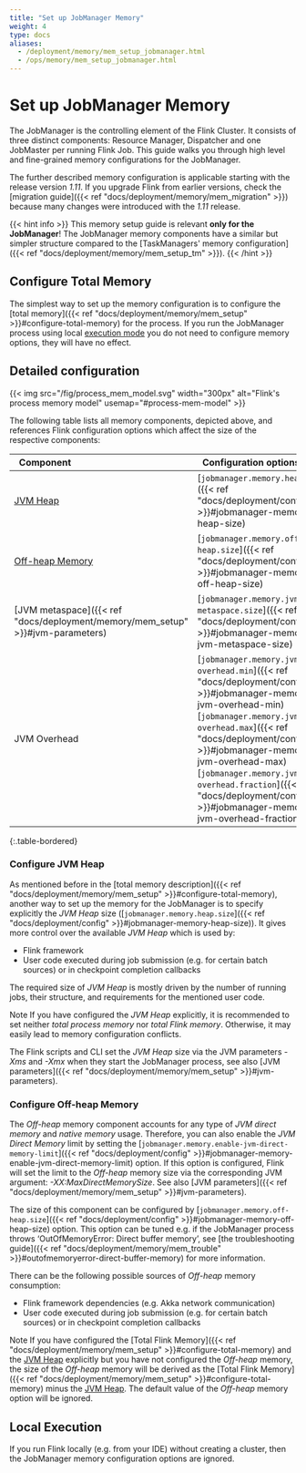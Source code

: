 ```yaml
---
title: "Set up JobManager Memory"
weight: 4
type: docs
aliases:
  - /deployment/memory/mem_setup_jobmanager.html
  - /ops/memory/mem_setup_jobmanager.html
---
```

<!--
Licensed to the Apache Software Foundation (ASF) under one
or more contributor license agreements.  See the NOTICE file
distributed with this work for additional information
regarding copyright ownership.  The ASF licenses this file
to you under the Apache License, Version 2.0 (the
"License"); you may not use this file except in compliance
with the License.  You may obtain a copy of the License at

  http://www.apache.org/licenses/LICENSE-2.0

Unless required by applicable law or agreed to in writing,
software distributed under the License is distributed on an
"AS IS" BASIS, WITHOUT WARRANTIES OR CONDITIONS OF ANY
KIND, either express or implied.  See the License for the
specific language governing permissions and limitations
under the License.
-->

# Set up JobManager Memory

The JobManager is the controlling element of the Flink Cluster. 
It consists of three distinct components: Resource Manager, Dispatcher and one JobMaster per running Flink Job.
This guide walks you through high level and fine-grained memory configurations for the JobManager.

The further described memory configuration is applicable starting with the release version *1.11*. If you upgrade Flink
from earlier versions, check the [migration guide]({{< ref "docs/deployment/memory/mem_migration" >}}) because many changes were introduced with the *1.11* release.

{{< hint info >}}
This memory setup guide is relevant <strong>only for the JobManager</strong>!
The JobManager memory components have a similar but simpler structure compared to the [TaskManagers' memory configuration]({{< ref "docs/deployment/memory/mem_setup_tm" >}}).
{{< /hint >}}

## Configure Total Memory

The simplest way to set up the memory configuration is to configure the [total memory]({{< ref "docs/deployment/memory/mem_setup" >}}#configure-total-memory) for the process.
If you run the JobManager process using local [execution mode](#local-execution) you do not need to configure memory options, they will have no effect.

## Detailed configuration

{{< img src="/fig/process_mem_model.svg" width="300px" alt="Flink's process memory model" usemap="#process-mem-model" >}}

The following table lists all memory components, depicted above, and references Flink configuration options which
affect the size of the respective components:

| &nbsp;&nbsp;**Component**&nbsp;&nbsp;                          | &nbsp;&nbsp;**Configuration options**&nbsp;&nbsp;                                                                                                                                                                                                                                                   | &nbsp;&nbsp;**Description**&nbsp;&nbsp;                                                                                                                                                                                                                                  |
| :------------------------------------------------------------- | :-------------------------------------------------------------------------------------------------------------------------------------------------------------------------------------------------------------------------------------------------------------------------------------------------- | :----------------------------------------------------------------------------------------------------------------------------------------------------------------------------------------------------------------------------------------------------------------------- |
| [JVM Heap](#configure-jvm-heap)                                | [`jobmanager.memory.heap.size`]({{< ref "docs/deployment/config" >}}#jobmanager-memory-heap-size)                                                                                                                                                                                                                         | *JVM Heap* memory size for job manager.                                                                                                                                                                                                                                  |
| [Off-heap Memory](#configure-off-heap-memory)                  | [`jobmanager.memory.off-heap.size`]({{< ref "docs/deployment/config" >}}#jobmanager-memory-off-heap-size)                                                                                                                                                                                                                 | *Off-heap* memory size for job manager. This option covers all off-heap memory usage including direct and native memory allocation.                                                                                                                                      |
| [JVM metaspace]({{< ref "docs/deployment/memory/mem_setup" >}}#jvm-parameters)                 | [`jobmanager.memory.jvm-metaspace.size`]({{< ref "docs/deployment/config" >}}#jobmanager-memory-jvm-metaspace-size)                                                                                                                                                                                                       | Metaspace size of the Flink JVM process                                                                                                                                                                                                                                  |
| JVM Overhead                                                   | [`jobmanager.memory.jvm-overhead.min`]({{< ref "docs/deployment/config" >}}#jobmanager-memory-jvm-overhead-min) <br/> [`jobmanager.memory.jvm-overhead.max`]({{< ref "docs/deployment/config" >}}#jobmanager-memory-jvm-overhead-max) <br/> [`jobmanager.memory.jvm-overhead.fraction`]({{< ref "docs/deployment/config" >}}#jobmanager-memory-jvm-overhead-fraction) | Native memory reserved for other JVM overhead: e.g. thread stacks, code cache, garbage collection space etc, it is a [capped fractionated component]({{< ref "docs/deployment/memory/mem_setup" >}}#capped-fractionated-components) of the [total process memory]({{< ref "docs/deployment/memory/mem_setup" >}}#configure-total-memory) |
{:.table-bordered}
<br/>

### Configure JVM Heap

As mentioned before in the [total memory description]({{< ref "docs/deployment/memory/mem_setup" >}}#configure-total-memory), another way to set up the memory
for the JobManager is to specify explicitly the *JVM Heap* size ([`jobmanager.memory.heap.size`]({{< ref "docs/deployment/config" >}}#jobmanager-memory-heap-size)).
It gives more control over the available *JVM Heap* which is used by:

* Flink framework
* User code executed during job submission (e.g. for certain batch sources) or in checkpoint completion callbacks

The required size of *JVM Heap* is mostly driven by the number of running jobs, their structure, and requirements for
the mentioned user code.

<span class="label label-info">Note</span> If you have configured the *JVM Heap* explicitly, it is recommended to set
neither *total process memory* nor *total Flink memory*. Otherwise, it may easily lead to memory configuration conflicts.

The Flink scripts and CLI set the *JVM Heap* size via the JVM parameters *-Xms* and *-Xmx* when they start the JobManager process, see also [JVM parameters]({{< ref "docs/deployment/memory/mem_setup" >}}#jvm-parameters).

### Configure Off-heap Memory

The *Off-heap* memory component accounts for any type of *JVM direct memory* and *native memory* usage. Therefore,
you can also enable the *JVM Direct Memory* limit by setting the [`jobmanager.memory.enable-jvm-direct-memory-limit`]({{< ref "docs/deployment/config" >}}#jobmanager-memory-enable-jvm-direct-memory-limit) option.
If this option is configured, Flink will set the limit to the *Off-heap* memory size via the corresponding JVM argument: *-XX:MaxDirectMemorySize*.
See also [JVM parameters]({{< ref "docs/deployment/memory/mem_setup" >}}#jvm-parameters).

The size of this component can be configured by [`jobmanager.memory.off-heap.size`]({{< ref "docs/deployment/config" >}}#jobmanager-memory-off-heap-size)
option. This option can be tuned e.g. if the JobManager process throws ‘OutOfMemoryError: Direct buffer memory’, see
[the troubleshooting guide]({{< ref "docs/deployment/memory/mem_trouble" >}}#outofmemoryerror-direct-buffer-memory) for more information.

There can be the following possible sources of *Off-heap* memory consumption:

* Flink framework dependencies (e.g. Akka network communication)
* User code executed during job submission (e.g. for certain batch sources) or in checkpoint completion callbacks

<span class="label label-info">Note</span> If you have configured the [Total Flink Memory]({{< ref "docs/deployment/memory/mem_setup" >}}#configure-total-memory)
and the [JVM Heap](#configure-jvm-heap) explicitly but you have not configured the *Off-heap* memory, the size of the *Off-heap* memory
will be derived as the [Total Flink Memory]({{< ref "docs/deployment/memory/mem_setup" >}}#configure-total-memory) minus the [JVM Heap](#configure-jvm-heap).
The default value of the *Off-heap* memory option will be ignored.

## Local Execution

If you run Flink locally (e.g. from your IDE) without creating a cluster, then the JobManager memory configuration options are ignored.

